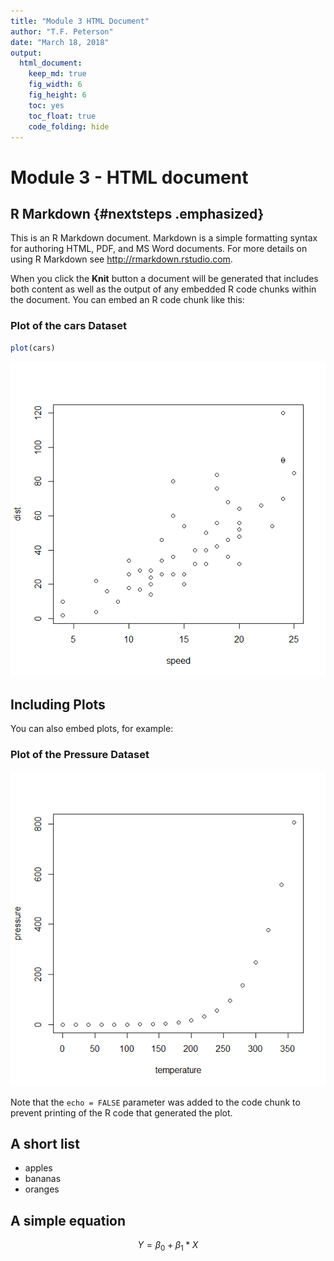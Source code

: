 ```yaml
---
title: "Module 3 HTML Document"
author: "T.F. Peterson"
date: "March 18, 2018"
output:
  html_document:
    keep_md: true
    fig_width: 6
    fig_height: 6
    toc: yes
    toc_float: true
    code_folding: hide
---
```




# Module 3 - HTML document

## R Markdown {#nextsteps .emphasized}

This is an R Markdown document. Markdown is a simple formatting syntax for authoring HTML, PDF, and MS Word documents. For more details on using R Markdown see <http://rmarkdown.rstudio.com>.

When you click the **Knit** button a document will be generated that includes both content as well as the output of any embedded R code chunks within the document. You can embed an R code chunk like this:

### Plot of the cars Dataset


```r
plot(cars)
```

![](index_files/figure-html/cars-1.png)<!-- -->

## Including Plots

You can also embed plots, for example:

### Plot of the Pressure Dataset

![](index_files/figure-html/pressure-1.png)<!-- -->

Note that the `echo = FALSE` parameter was added to the code chunk to prevent printing of the R code that generated the plot.

## A short list

* apples
* bananas
* oranges

## A simple equation

$$ Y = \beta_0 + \beta_1*X $$
